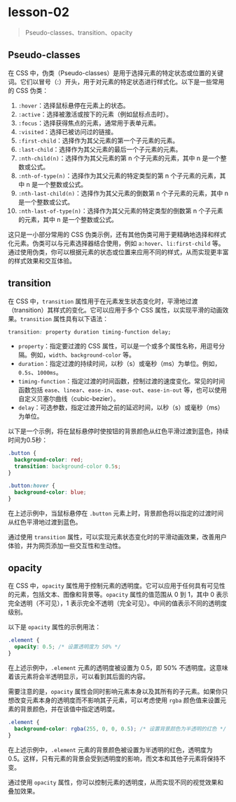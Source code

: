 # lesson-02
> Pseudo-classes、transition、opacity

## Pseudo-classes
在 CSS 中，伪类（Pseudo-classes）是用于选择元素的特定状态或位置的关键词。它们以冒号（:）开头，用于对元素的特定状态进行样式化。以下是一些常用的 CSS 伪类：

1. `:hover`：选择鼠标悬停在元素上的状态。
2. `:active`：选择被激活或按下的元素（例如鼠标点击时）。
3. `:focus`：选择获得焦点的元素，通常用于表单元素。
4. `:visited`：选择已被访问过的链接。
5. `:first-child`：选择作为其父元素的第一个子元素的元素。
6. `:last-child`：选择作为其父元素的最后一个子元素的元素。
7. `:nth-child(n)`：选择作为其父元素的第 n 个子元素的元素，其中 n 是一个整数或公式。
8. `:nth-of-type(n)`：选择作为其父元素的特定类型的第 n 个子元素的元素，其中 n 是一个整数或公式。
9. `:nth-last-child(n)`：选择作为其父元素的倒数第 n 个子元素的元素，其中 n 是一个整数或公式。
10. `:nth-last-of-type(n)`：选择作为其父元素的特定类型的倒数第 n 个子元素的元素，其中 n 是一个整数或公式。

这只是一小部分常用的 CSS 伪类示例，还有其他伪类可用于更精确地选择和样式化元素。伪类可以与元素选择器结合使用，例如 `a:hover`、`li:first-child` 等。通过使用伪类，你可以根据元素的状态或位置来应用不同的样式，从而实现更丰富的样式效果和交互体验。

## transition
在 CSS 中，`transition` 属性用于在元素发生状态变化时，平滑地过渡（transition）其样式的变化。它可以应用于多个 CSS 属性，以实现平滑的动画效果。`transition` 属性具有以下语法：

```css
transition: property duration timing-function delay;
```

- `property`：指定要过渡的 CSS 属性，可以是一个或多个属性名称，用逗号分隔。例如，`width`、`background-color` 等。
- `duration`：指定过渡的持续时间，以秒（s）或毫秒（ms）为单位。例如，`0.5s`、`1000ms`。
- `timing-function`：指定过渡的时间函数，控制过渡的速度变化。常见的时间函数包括 `ease`、`linear`、`ease-in`、`ease-out`、`ease-in-out` 等，也可以使用自定义贝塞尔曲线（cubic-bezier）。
- `delay`：可选参数，指定过渡开始之前的延迟时间，以秒（s）或毫秒（ms）为单位。

以下是一个示例，将在鼠标悬停时使按钮的背景颜色从红色平滑过渡到蓝色，持续时间为0.5秒：

```css
.button {
  background-color: red;
  transition: background-color 0.5s;
}

.button:hover {
  background-color: blue;
}
```

在上述示例中，当鼠标悬停在 `.button` 元素上时，背景颜色将以指定的过渡时间从红色平滑地过渡到蓝色。

通过使用 `transition` 属性，可以实现元素状态变化时的平滑动画效果，改善用户体验，并为网页添加一些交互性和生动性。

## opacity
在 CSS 中，`opacity` 属性用于控制元素的透明度。它可以应用于任何具有可见性的元素，包括文本、图像和背景等。`opacity` 属性的值范围从 0 到 1，其中 0 表示完全透明（不可见），1 表示完全不透明（完全可见）。中间的值表示不同的透明度级别。

以下是 `opacity` 属性的示例用法：

```css
.element {
  opacity: 0.5; /* 设置透明度为 50% */
}
```

在上述示例中，`.element` 元素的透明度被设置为 0.5，即 50% 不透明度。这意味着该元素将会半透明显示，可以看到其后面的内容。

需要注意的是，`opacity` 属性会同时影响元素本身以及其所有的子元素。如果你只想改变元素本身的透明度而不影响其子元素，可以考虑使用 `rgba` 颜色值来设置元素的背景颜色，并在该值中指定透明度。

```css
.element {
  background-color: rgba(255, 0, 0, 0.5); /* 设置背景颜色为半透明的红色 */
}
```

在上述示例中，`.element` 元素的背景颜色被设置为半透明的红色，透明度为 0.5。这样，只有元素的背景会受到透明度的影响，而文本和其他子元素将保持不变。

通过使用 `opacity` 属性，你可以控制元素的透明度，从而实现不同的视觉效果和叠加效果。
